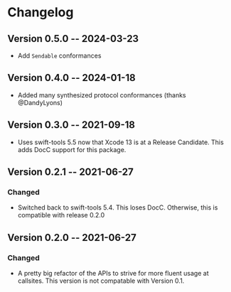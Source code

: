 # Changelog

## Version 0.5.0 -- 2024-03-23

- Add `Sendable` conformances

## Version 0.4.0 -- 2024-01-18

- Added many synthesized protocol conformances (thanks @DandyLyons)

## Version 0.3.0 -- 2021-09-18

- Uses swift-tools 5.5 now that Xcode 13 is at a Release Candidate. This adds DocC support for this package.

## Version 0.2.1 -- 2021-06-27

### Changed

- Switched back to swift-tools 5.4. This loses DocC. Otherwise, this is compatible with release 0.2.0

## Version 0.2.0 -- 2021-06-27

### Changed

- A pretty big refactor of the APIs to strive for more fluent usage at callsites. This version is not compatable with Version 0.1.

